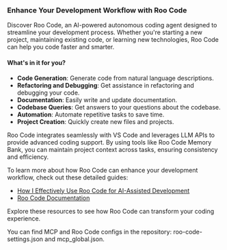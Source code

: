 ### Enhance Your Development Workflow with Roo Code

Discover Roo Code, an AI-powered autonomous coding agent designed to streamline your development process. Whether you're starting a new project, maintaining existing code, or learning new technologies, Roo Code can help you code faster and smarter.

#### What's in it for you?
- **Code Generation**: Generate code from natural language descriptions.
- **Refactoring and Debugging**: Get assistance in refactoring and debugging your code.
- **Documentation**: Easily write and update documentation.
- **Codebase Queries**: Get answers to your questions about the codebase.
- **Automation**: Automate repetitive tasks to save time.
- **Project Creation**: Quickly create new files and projects.

Roo Code integrates seamlessly with VS Code and leverages LLM APIs to provide advanced coding support. By using tools like Roo Code Memory Bank, you can maintain project context across tasks, ensuring consistency and efficiency.

To learn more about how Roo Code can enhance your development workflow, check out these detailed guides:

- [How I Effectively Use Roo Code for AI-Assisted Development](https://spin.atomicobject.com/roo-code-ai-assisted-development/)
- [Roo Code Documentation](https://docs.roocode.com)

Explore these resources to see how Roo Code can transform your coding experience.

You can find MCP and Roo Code configs in the repository: roo-code-settings.json and mcp_global.json.
